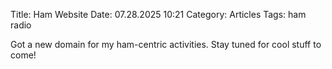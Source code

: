 Title: Ham Website
Date: 07.28.2025 10:21
Category: Articles
Tags: ham radio 

Got a new domain for my ham-centric activities. Stay tuned for cool stuff to come!
